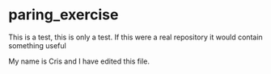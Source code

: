 paring_exercise
===============

This is a test, this is only a test.  If this were a real repository it would contain something useful

My name is Cris and I have edited this file.
